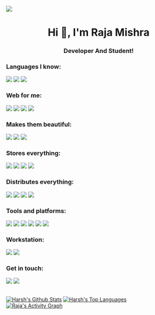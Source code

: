 ![](https://raw.githubusercontent.com/halfrost/halfrost/master/icons/header_.png)
<h1 align="center">Hi 👋, I'm Raja Mishra</h1>
<h3 align="center">Developer And Student!</h3>

### Languages I know:
![](https://img.shields.io/badge/Python-3776AB?style=for-the-badge&logo=python&logoColor=white)
![](https://img.shields.io/badge/Java-ED8B00?style=for-the-badge&logo=java&logoColor=white)
![](https://img.shields.io/badge/C-00599C?style=for-the-badge&logo=c&logoColor=white)

### Web for me:<br>
![](https://img.shields.io/badge/React-20232A?style=for-the-badge&logo=react&logoColor=61DAFB)
![](https://img.shields.io/badge/Node.js-339933?style=for-the-badge&logo=nodedotjs&logoColor=white)
![](https://img.shields.io/badge/Express.js-000000?style=for-the-badge&logo=express&logoColor=white)
![](https://img.shields.io/badge/Django-000000?style=for-the-badge&logo=django&logoColor=white)

### Makes them beautiful:<br>
![](https://img.shields.io/badge/Sass-CC6699?style=for-the-badge&logo=sass&logoColor=white)
![](https://img.shields.io/badge/Bootstrap-563D7C?style=for-the-badge&logo=bootstrap&logoColor=white)
![](https://img.shields.io/badge/Material--UI-0081CB?style=for-the-badge&logo=material-ui&logoColor=white)

### Stores everything:<br>
![](https://img.shields.io/badge/MySQL-00000F?style=for-the-badge&logo=mysql&logoColor=white)
![](https://img.shields.io/badge/PostgreSQL-316192?style=for-the-badge&logo=postgresql&logoColor=white)
![](https://img.shields.io/badge/MongoDB-4EA94B?style=for-the-badge&logo=mongodb&logoColor=white)
![](https://img.shields.io/badge/firebase-ffca28?style=for-the-badge&logo=firebase&logoColor=black)

###  Distributes everything:
![](https://img.shields.io/badge/Heroku-430098?style=for-the-badge&logo=heroku&logoColor=white)
![](https://img.shields.io/badge/Netlify-00C7B7?style=for-the-badge&logo=netlify&logoColor=white)
![](https://img.shields.io/badge/Amazon_AWS-232F3E?style=for-the-badge&logo=amazon-aws&logoColor=white)
![](https://img.shields.io/badge/GitHub_Actions-2088FF?style=for-the-badge&logo=github-actions&logoColor=white)

### Tools and platforms:
![](https://img.shields.io/badge/Ubuntu-E95420?style=for-the-badge&logo=ubuntu&logoColor=white)
![](https://img.shields.io/badge/Visual_Studio_Code-0078D4?style=for-the-badge&logo=visual%20studio%20code&logoColor=white)
![](https://img.shields.io/badge/eslint-3A33D1?style=for-the-badge&logo=eslint&logoColor=white)
![](https://img.shields.io/badge/prettier-1A2C34?style=for-the-badge&logo=prettier&logoColor=F7BA3E)
![](https://img.shields.io/badge/Google_chrome-4285F4?style=for-the-badge&logo=Google-chrome&logoColor=white)
![](https://img.shields.io/badge/Figma-F24E1E?style=for-the-badge&logo=figma&logoColor=white)

### Workstation:
![](https://img.shields.io/badge/Windows-HP_PAVILION-0078D6?style=for-the-badge&logo=windows&logoColor=white)
![](https://img.shields.io/badge/Intel-Core_i5_11th-0071C5?style=for-the-badge&logo=intel&logoColor=white)

### Get in touch:
[![](https://img.shields.io/badge/Gmail-D14836?style=for-the-badge&logo=gmail&logoColor=white)](mailto:raja.mishra53a@gmail.com)
[![](https://img.shields.io/badge/LinkedIn-0077B5?style=for-the-badge&logo=linkedin&logoColor=white)](https://linkedin.com/in/rajamishra53/)

<br>
<a href="https://github.com/raja53a/github-readme-stats"><img alt="Harsh's Github Stats" src="https://github-readme-stats.vercel.app/api?username=raja53a&show_icons=true&count_private=true&theme=react&hide_border=true&bg_color=0D1117" /></a>
<a href="https://github.com/raja53a/github-readme-stats"><img alt="Harsh's Top Languages" src="https://github-readme-stats.vercel.app/api/top-langs/?username=raja53a&langs_count=8&count_private=true&layout=compact&theme=react&hide_border=true&bg_color=0D1117" /></a>
<br>
<a href="https://github.com/raja53a/github-readme-activity-graph"><img alt="Raja's Activity Graph" src="https://activity-graph.herokuapp.com/graph?username=raja53a&bg_color=0D1117&color=5BCDEC&line=5BCDEC&point=FFFFFF&hide_border=true" /></a>
